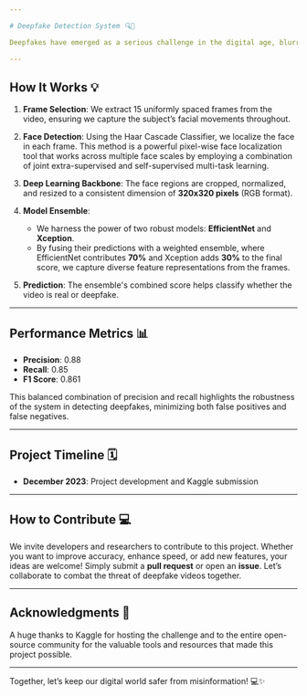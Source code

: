 ```yaml
---

# Deepfake Detection System 🔍🎥

Deepfakes have emerged as a serious challenge in the digital age, blurring the lines between reality and manipulation. Our system leverages advanced computer vision techniques and state-of-the-art deep learning models to detect deepfake videos with high accuracy. This project was ranked **2nd place** in the [Kaggle DeepFake Detection Challenge](https://www.kaggle.com/competitions/deepfake-detection/overview), achieving an impressive **F1 score of 0.861**!

---
```


## How It Works 💡

1. **Frame Selection**: We extract 15 uniformly spaced frames from the video, ensuring we capture the subject’s facial movements throughout.
   
2. **Face Detection**: Using the Haar Cascade Classifier, we localize the face in each frame. This method is a powerful pixel-wise face localization tool that works across multiple face scales by employing a combination of joint extra-supervised and self-supervised multi-task learning.

3. **Deep Learning Backbone**: The face regions are cropped, normalized, and resized to a consistent dimension of **320x320 pixels** (RGB format). 

4. **Model Ensemble**:
   - We harness the power of two robust models: **EfficientNet** and **Xception**. 
   - By fusing their predictions with a weighted ensemble, where EfficientNet contributes **70%** and Xception adds **30%** to the final score, we capture diverse feature representations from the frames.

5. **Prediction**: The ensemble's combined score helps classify whether the video is real or deepfake.

---

## Performance Metrics 📊

- **Precision**: 0.88
- **Recall**: 0.85
- **F1 Score**: 0.861

This balanced combination of precision and recall highlights the robustness of the system in detecting deepfakes, minimizing both false positives and false negatives.

---

## Project Timeline 🗓️

- **December 2023**: Project development and Kaggle submission

---

## How to Contribute 💻

We invite developers and researchers to contribute to this project. Whether you want to improve accuracy, enhance speed, or add new features, your ideas are welcome! Simply submit a **pull request** or open an **issue**. Let’s collaborate to combat the threat of deepfake videos together.

---

## Acknowledgments 🙌

A huge thanks to Kaggle for hosting the challenge and to the entire open-source community for the valuable tools and resources that made this project possible.

--- 

Together, let’s keep our digital world safer from misinformation! 💻✨

